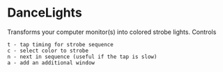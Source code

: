 # DanceLights
Transforms your computer monitor(s) into colored strobe lights.
Controls
```
t - tap timing for strobe sequence
c - select color to strobe 
n - next in sequence (useful if the tap is slow)
a - add an additional window
```
